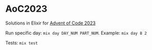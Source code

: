 # AoC2023

Solutions in Elixir for [Advent of Code 2023](https://adventofcode.com/2023)

Run specific day: `mix day DAY_NUM PART_NUM`. Example: `mix day 8 2`

Tests: `mix test`


<!--- advent_readme_stars table --->
